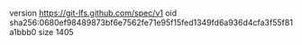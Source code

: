 version https://git-lfs.github.com/spec/v1
oid sha256:0680ef98489873bf6e7562fe71e95f15fed1349fd6a936d4cfa3f55f81a1bbb0
size 1405

